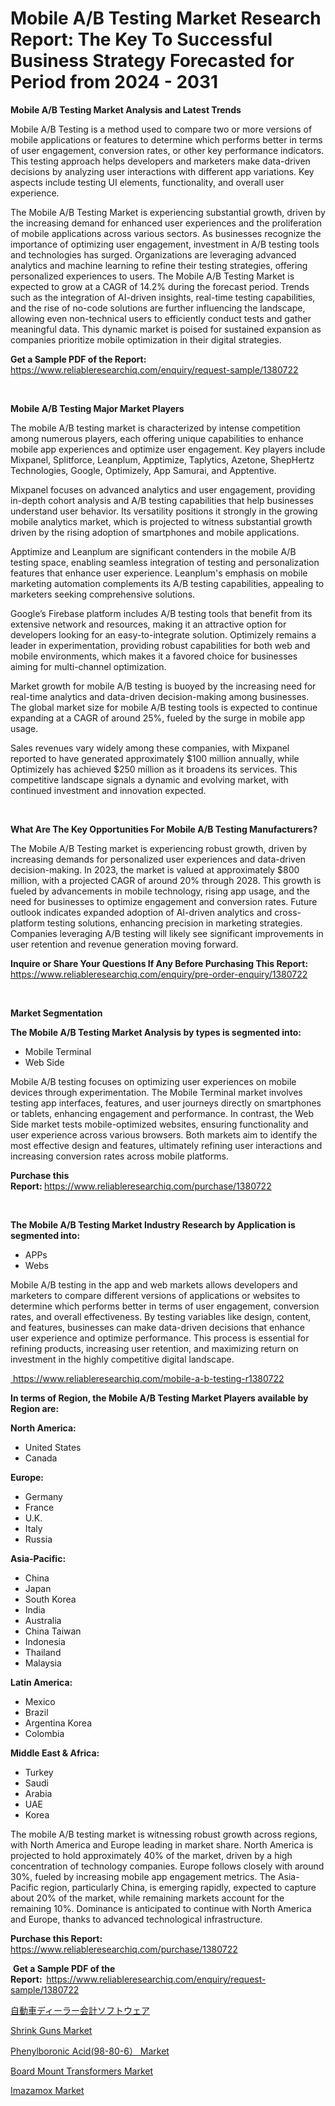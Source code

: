 <p><h1>Mobile A/B Testing Market Research Report: The Key To Successful Business Strategy Forecasted for Period from 2024 - 2031</h1></p><p><strong>Mobile A/B Testing Market Analysis and Latest Trends</strong></p>
<p><p>Mobile A/B Testing is a method used to compare two or more versions of mobile applications or features to determine which performs better in terms of user engagement, conversion rates, or other key performance indicators. This testing approach helps developers and marketers make data-driven decisions by analyzing user interactions with different app variations. Key aspects include testing UI elements, functionality, and overall user experience.</p><p>The Mobile A/B Testing Market is experiencing substantial growth, driven by the increasing demand for enhanced user experiences and the proliferation of mobile applications across various sectors. As businesses recognize the importance of optimizing user engagement, investment in A/B testing tools and technologies has surged. Organizations are leveraging advanced analytics and machine learning to refine their testing strategies, offering personalized experiences to users. The Mobile A/B Testing Market is expected to grow at a CAGR of 14.2% during the forecast period. Trends such as the integration of AI-driven insights, real-time testing capabilities, and the rise of no-code solutions are further influencing the landscape, allowing even non-technical users to efficiently conduct tests and gather meaningful data. This dynamic market is poised for sustained expansion as companies prioritize mobile optimization in their digital strategies.</p></p>
<p><strong>Get a Sample PDF of the Report:&nbsp;</strong> <a href="https://www.reliableresearchiq.com/enquiry/request-sample/1380722">https://www.reliableresearchiq.com/enquiry/request-sample/1380722</a></p>
<p>&nbsp;</p>
<p><strong>Mobile A/B Testing Major Market Players</strong></p>
<p><p>The mobile A/B testing market is characterized by intense competition among numerous players, each offering unique capabilities to enhance mobile app experiences and optimize user engagement. Key players include Mixpanel, Splitforce, Leanplum, Apptimize, Taplytics, Azetone, ShepHertz Technologies, Google, Optimizely, App Samurai, and Apptentive.</p><p>Mixpanel focuses on advanced analytics and user engagement, providing in-depth cohort analysis and A/B testing capabilities that help businesses understand user behavior. Its versatility positions it strongly in the growing mobile analytics market, which is projected to witness substantial growth driven by the rising adoption of smartphones and mobile applications.</p><p>Apptimize and Leanplum are significant contenders in the mobile A/B testing space, enabling seamless integration of testing and personalization features that enhance user experience. Leanplum's emphasis on mobile marketing automation complements its A/B testing capabilities, appealing to marketers seeking comprehensive solutions.</p><p>Google’s Firebase platform includes A/B testing tools that benefit from its extensive network and resources, making it an attractive option for developers looking for an easy-to-integrate solution. Optimizely remains a leader in experimentation, providing robust capabilities for both web and mobile environments, which makes it a favored choice for businesses aiming for multi-channel optimization.</p><p>Market growth for mobile A/B testing is buoyed by the increasing need for real-time analytics and data-driven decision-making among businesses. The global market size for mobile A/B testing tools is expected to continue expanding at a CAGR of around 25%, fueled by the surge in mobile app usage.</p><p>Sales revenues vary widely among these companies, with Mixpanel reported to have generated approximately $100 million annually, while Optimizely has achieved $250 million as it broadens its services. This competitive landscape signals a dynamic and evolving market, with continued investment and innovation expected.</p></p>
<p>&nbsp;</p>
<p><strong>What Are The Key Opportunities For Mobile A/B Testing Manufacturers?</strong></p>
<p><p>The Mobile A/B Testing market is experiencing robust growth, driven by increasing demands for personalized user experiences and data-driven decision-making. In 2023, the market is valued at approximately $800 million, with a projected CAGR of around 20% through 2028. This growth is fueled by advancements in mobile technology, rising app usage, and the need for businesses to optimize engagement and conversion rates. Future outlook indicates expanded adoption of AI-driven analytics and cross-platform testing solutions, enhancing precision in marketing strategies. Companies leveraging A/B testing will likely see significant improvements in user retention and revenue generation moving forward.</p></p>
<p><strong>Inquire or Share Your Questions If Any Before Purchasing This Report:</strong> <a href="https://www.reliableresearchiq.com/enquiry/pre-order-enquiry/1380722">https://www.reliableresearchiq.com/enquiry/pre-order-enquiry/1380722</a></p>
<p>&nbsp;</p>
<p><strong>Market Segmentation</strong></p>
<p><strong>The Mobile A/B Testing Market Analysis by types is segmented into:</strong></p>
<p><ul><li>Mobile Terminal</li><li>Web Side</li></ul></p>
<p><p>Mobile A/B testing focuses on optimizing user experiences on mobile devices through experimentation. The Mobile Terminal market involves testing app interfaces, features, and user journeys directly on smartphones or tablets, enhancing engagement and performance. In contrast, the Web Side market tests mobile-optimized websites, ensuring functionality and user experience across various browsers. Both markets aim to identify the most effective design and features, ultimately refining user interactions and increasing conversion rates across mobile platforms.</p></p>
<p><strong>Purchase this Report:&nbsp;</strong><a href="https://www.reliableresearchiq.com/purchase/1380722">https://www.reliableresearchiq.com/purchase/1380722</a></p>
<p>&nbsp;</p>
<p><strong>The Mobile A/B Testing Market Industry Research by Application is segmented into:</strong></p>
<p><ul><li>APPs</li><li>Webs</li></ul></p>
<p><p>Mobile A/B testing in the app and web markets allows developers and marketers to compare different versions of applications or websites to determine which performs better in terms of user engagement, conversion rates, and overall effectiveness. By testing variables like design, content, and features, businesses can make data-driven decisions that enhance user experience and optimize performance. This process is essential for refining products, increasing user retention, and maximizing return on investment in the highly competitive digital landscape.</p></p>
<p><a href="https://www.reliableresearchiq.com/mobile-a-b-testing-r1380722">&nbsp;https://www.reliableresearchiq.com/mobile-a-b-testing-r1380722</a></p>
<p><strong>In terms of Region, the Mobile A/B Testing Market Players available by Region are:</strong></p>
<p>
    <p> <strong> North America: </strong>
        <ul>
            <li>United States</li>
            <li>Canada</li>
        </ul>
        </p> 
    <p> <strong> Europe: </strong>
        <ul>
            <li>Germany</li>
            <li>France</li>
            <li>U.K.</li>
            <li>Italy</li>
            <li>Russia</li>
        </ul>
        </p> 
    <p> <strong> Asia-Pacific: </strong>
        <ul>
            <li>China</li>
            <li>Japan</li>
            <li>South Korea</li>
            <li>India</li>
            <li>Australia</li>
            <li>China Taiwan</li>
            <li>Indonesia</li>
            <li>Thailand</li>
            <li>Malaysia</li>
        </ul>
        </p> 
    <p> <strong> Latin America: </strong>
        <ul>
            <li>Mexico</li>
            <li>Brazil</li>
            <li>Argentina Korea</li>
            <li>Colombia</li>
        </ul>
        </p> 
    <p> <strong> Middle East & Africa: </strong>
        <ul>
            <li>Turkey</li>
            <li>Saudi</li>
            <li>Arabia</li>
            <li>UAE</li>
            <li>Korea</li>
        </ul>
    </p>
    </p>
<p><p>The mobile A/B testing market is witnessing robust growth across regions, with North America and Europe leading in market share. North America is projected to hold approximately 40% of the market, driven by a high concentration of technology companies. Europe follows closely with around 30%, fueled by increasing mobile app engagement metrics. The Asia-Pacific region, particularly China, is emerging rapidly, expected to capture about 20% of the market, while remaining markets account for the remaining 10%. Dominance is anticipated to continue with North America and Europe, thanks to advanced technological infrastructure.</p></p>
<p><strong>Purchase this Report: </strong><a href="https://www.reliableresearchiq.com/purchase/1380722">https://www.reliableresearchiq.com/purchase/1380722</a></p>
<p>&nbsp;<strong>Get a Sample PDF of the Report:&nbsp;&nbsp;</strong><a href="https://www.reliableresearchiq.com/enquiry/request-sample/1380722">https://www.reliableresearchiq.com/enquiry/request-sample/1380722</a></p>
<p><strong></strong></p>
<p><p><a href="https://medium.com/@kattiehuels/car-dealer-accounting-software-market-%E3%81%AF-%E3%82%B3%E3%82%B9%E3%83%88%E7%AE%A1%E7%90%86%E3%81%A8%E5%8A%B9%E7%8E%87%E5%90%91%E4%B8%8A%E3%82%92%E5%84%AA%E5%85%88%E3%81%97%E3%81%BE%E3%81%99-%E3%81%95%E3%82%89%E3%81%AB-%E5%A0%B1%E5%91%8A%E6%9B%B8%E3%81%AF%E5%B8%82%E5%A0%B4%E3%81%AE%E9%9C%80%E8%A6%81%E9%9D%A2%E3%81%A8%E4%BE%9B%E7%B5%A6%E9%9D%A2%E3%81%AE%E4%B8%A1%E6%96%B9%E3%82%92%E3%82%AB%E3%83%90%E3%83%BC%E3%81%97%E3%81%A6%E3%81%84%E3%81%BE%E3%81%99-car-6289f5f7ce6c">自動車ディーラー会計ソフトウェア</a></p><p><a href="https://www.linkedin.com/pulse/booming-shrink-guns-market-sector-analysis-growth-projections-aqgnc?trackingId=7fVE8UdHQtOWiHF4kmqvSg%3D%3D">Shrink Guns Market</a></p><p><a href="https://github.com/NathanColeman327/Market-Research-Report-List-1/blob/main/phenylboronic-acid98-80-6-market.md">Phenylboronic Acid(98-80-6） Market</a></p><p><a href="https://www.linkedin.com/pulse/board-mount-transformers-market-insights-product-type-application-odkoc?trackingId=VsaZuYWUReiH3ZDLDo6O0w%3D%3D">Board Mount Transformers Market</a></p><p><a href="https://issuu.com/reportprime-2/docs/imazamox-market-size-2030.pptx_8706480ccb382a">Imazamox Market</a></p></p>